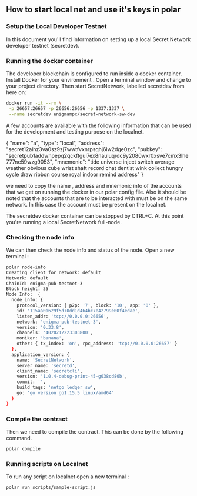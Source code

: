 ## How to start local net and use it's keys in polar

### Setup the Local Developer Testnet

In this document you'll find information on setting up a local Secret Network developer testnet (secretdev).

### Running the docker container

The developer blockchain is configured to run inside a docker container. Install Docker for your environment .
Open a terminal window and change to your project directory. Then start SecretNetwork, labelled secretdev from here on:

```bash
docker run -it --rm \
 -p 26657:26657 -p 26656:26656 -p 1337:1337 \
 --name secretdev enigmampc/secret-network-sw-dev
```
A few accounts are available with the following information that can be used for the development and testing purpose on the localnet.

{
  "name": "a",
  "type": "local",
  "address": "secret12alhz3va0sz9zj7wwtfvxnrpsqhj6lw2dge0zc",
  "pubkey": "secretpub1addwnpepq2qckftgul7ex8nauluqrdc9y2080wxr0xsve7cmx3lhe777ne59wzg9053",
  "mnemonic": "tide universe inject switch average weather obvious cube wrist shaft record chat dentist wink collect hungry cycle draw ribbon course royal indoor remind address"
}

we need to copy the name , address and mnemonic info of the accounts that we get on running the docker in our polar config file. Also it should be noted that the accounts that are to be interacted with must be on the same network. In this case the account must be present on the localnet.

The secretdev docker container can be stopped by CTRL+C. At this point you're running a local SecretNetwork full-node. 

### Checking the node info

We can then check the node info and status of the node. Open a new terminal :

```bash
polar node-info
Creating client for network: default
Network: default
ChainId: enigma-pub-testnet-3
Block height: 35
Node Info:  {
  node_info: {
    protocol_version: { p2p: '7', block: '10', app: '0' },
    id: '115aa0a629f5d70dd1d464bc7e42799e00f4edae',
    listen_addr: 'tcp://0.0.0.0:26656',
    network: 'enigma-pub-testnet-3',
    version: '0.33.8',
    channels: '4020212223303800',
    moniker: 'banana',
    other: { tx_index: 'on', rpc_address: 'tcp://0.0.0.0:26657' }
  },
  application_version: {
    name: 'SecretNetwork',
    server_name: 'secretd',
    client_name: 'secretcli',
    version: '1.0.4-debug-print-45-g038cd80b',
    commit: '',
    build_tags: 'netgo ledger sw',
    go: 'go version go1.15.5 linux/amd64'
  }
}
```

### Compile the contract

Then we need to compile the contract. This can be done by the following command.

```bash
polar compile
```

### Running scripts on Localnet

To run any script on localnet open a new terminal :

```bash
polar run scripts/sample-script.js
```
